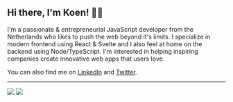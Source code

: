 ## Hi there, I'm Koen! 👋🏼

I'm a passionate & entrepreneurial JavaScript developer from the
Netherlands who likes to push the web beyond it's limits. I specialize
in modern frontend using React & Svelte and I also feel at home on the
backend using Node/TypeScript. I'm interested in helping inspiring companies create innovative web 
apps that users love.

You can also find me on [LinkedIn](http://nl.linkedin.com/in/vangilst/) and 
[Twitter](http://www.twitter.com/vnglst).

---

![](https://github-readme-stats.vercel.app/api?username=vnglst&show_icons=true&count_private=true) ![](https://github-readme-stats.vercel.app/api/top-langs/?username=vnglst&layout=compact)

